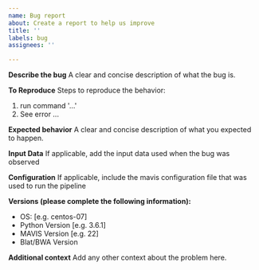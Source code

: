 ```yaml
---
name: Bug report
about: Create a report to help us improve
title: ''
labels: bug
assignees: ''

---
```


**Describe the bug**
A clear and concise description of what the bug is.

**To Reproduce**
Steps to reproduce the behavior:
1. run command '...'
4. See error ...

**Expected behavior**
A clear and concise description of what you expected to happen.

**Input Data**
If applicable, add the input data used when the bug was observed

**Configuration**
If applicable, include the mavis configuration file that was used to run the pipeline

**Versions (please complete the following information):**
 - OS: [e.g. centos-07]
 - Python Version [e.g. 3.6.1]
 - MAVIS Version [e.g. 22]
- Blat/BWA Version

**Additional context**
Add any other context about the problem here.
